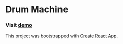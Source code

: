  # Drum Machine

### Visit [demo](https://valentin93z.github.io/drum-machine/)

This project was bootstrapped with [Create React App](https://github.com/facebook/create-react-app).

